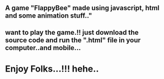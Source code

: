 <h2> A game "FlappyBee" made using javascript, html and some animation stuff.." <h2>

<p> want to play the game.!! just download the source code and run the ".html" file in your computer..and mobile...
</p>


<h1> Enjoy Folks...!!! hehe.. </h1>